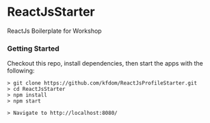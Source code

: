 # ReactJsStarter
ReactJs Boilerplate for Workshop

### Getting Started

Checkout this repo, install dependencies, then start the apps with the following:

```
> git clone https://github.com/kfdom/ReactJsProfileStarter.git
> cd ReactJsStarter
> npm install
> npm start

> Navigate to http://localhost:8080/
```
